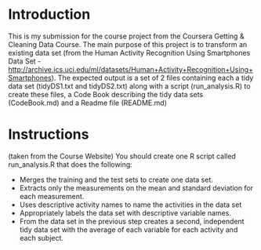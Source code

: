 # Introduction
This is my submission for the course project from the Coursera Getting & Cleaning Data Course.
The main purpose of this project is to transform an existing data set (from the Human Activity Recognition Using Smartphones Data Set - http://archive.ics.uci.edu/ml/datasets/Human+Activity+Recognition+Using+Smartphones).
The expected output is a set of 2 files containing each a tidy data set (tidyDS1.txt and tidyDS2.txt) along with a script (run_analysis.R) to create these files, a Code Book describing the tidy data sets (CodeBook.md) and a Readme file (README.md)

# Instructions
(taken from the Course Website)
You should create one R script called run_analysis.R that does the following:
- Merges the training and the test sets to create one data set. 
- Extracts only the measurements on the mean and standard deviation for each measurement. 
- Uses descriptive activity names to name the activities in the data set
- Appropriately labels the data set with descriptive variable names. 
- From the data set in the previous step creates a second, independent tidy data set with the average of each variable for each activity and each subject.

